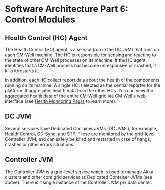 # Software Architecture Part 6: Control Modules

## Health Control (HC) Agent

The Health Control (HC) agent is a service (run in the DC JVM) that runs on each CM-Well machine. The HC is responsible for sensing and reacting to the state of other CM-Well processes on its machine. If the HC agent identifies that a CM-Well process has become unresponsive or crashed, it kills it/restarts it.

In addition, each HC collect report data about the health of the components running on its machine. A single HC is elected as the central reporter for the platform. It aggregates health data from the other HCs. You can view the aggregated health data of the entire CM-Well grid via CM-Well's web interface (see [Health Monitoring Pages](Arch.SoftwareArch.WebApplication.md#HealthMonitoring) to learn more).

## DC JVM

Several services have Dedicated Container JVMs (DC JVMs), for example, Health Control, DC-Sync, and STP. These are monitored by the grid-level Controller JVM, and can safely be killed and restarted in case of hangs, crashes or other errors situations.

## Controller JVM

The Controller JVM is a grid-level service which is used to manage Akka clusters and other core grid services as Dedicated Container JVMs (see above). There is a single instance of the Controller JVM per data center.